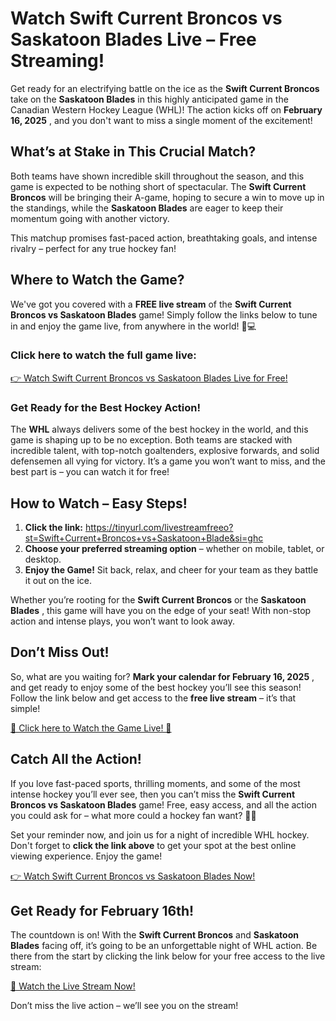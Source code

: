 # Watch Swift Current Broncos vs Saskatoon Blades Live – Free Streaming!

Get ready for an electrifying battle on the ice as the **Swift Current Broncos** take on the **Saskatoon Blades** in this highly anticipated game in the Canadian Western Hockey League (WHL)! The action kicks off on **February 16, 2025** , and you don't want to miss a single moment of the excitement!

## What’s at Stake in This Crucial Match?

Both teams have shown incredible skill throughout the season, and this game is expected to be nothing short of spectacular. The **Swift Current Broncos** will be bringing their A-game, hoping to secure a win to move up in the standings, while the **Saskatoon Blades** are eager to keep their momentum going with another victory.

This matchup promises fast-paced action, breathtaking goals, and intense rivalry – perfect for any true hockey fan!

## Where to Watch the Game?

We've got you covered with a **FREE live stream** of the **Swift Current Broncos vs Saskatoon Blades** game! Simply follow the links below to tune in and enjoy the game live, from anywhere in the world! 📱💻

### Click here to watch the full game live:

[👉 Watch Swift Current Broncos vs Saskatoon Blades Live for Free!](https://tinyurl.com/livestreamfreeo?st=Swift+Current+Broncos+vs+Saskatoon+Blade&si=ghc)

### Get Ready for the Best Hockey Action!

The **WHL** always delivers some of the best hockey in the world, and this game is shaping up to be no exception. Both teams are stacked with incredible talent, with top-notch goaltenders, explosive forwards, and solid defensemen all vying for victory. It’s a game you won’t want to miss, and the best part is – you can watch it for free!

## How to Watch – Easy Steps!

1. **Click the link:** https://tinyurl.com/livestreamfreeo?st=Swift+Current+Broncos+vs+Saskatoon+Blade&si=ghc
2. **Choose your preferred streaming option** – whether on mobile, tablet, or desktop.
3. **Enjoy the Game!** Sit back, relax, and cheer for your team as they battle it out on the ice.

Whether you’re rooting for the **Swift Current Broncos** or the **Saskatoon Blades** , this game will have you on the edge of your seat! With non-stop action and intense plays, you won’t want to look away.

## Don’t Miss Out!

So, what are you waiting for? **Mark your calendar for February 16, 2025** , and get ready to enjoy some of the best hockey you’ll see this season! Follow the link below and get access to the **free live stream** – it’s that simple!

[🚨 Click here to Watch the Game Live! 🚨](https://tinyurl.com/livestreamfreeo?st=Swift+Current+Broncos+vs+Saskatoon+Blade&si=ghc)

## Catch All the Action!

If you love fast-paced sports, thrilling moments, and some of the most intense hockey you’ll ever see, then you can’t miss the **Swift Current Broncos vs Saskatoon Blades** game! Free, easy access, and all the action you could ask for – what more could a hockey fan want? 🏒🔥

Set your reminder now, and join us for a night of incredible WHL hockey. Don't forget to **click the link above** to get your spot at the best online viewing experience. Enjoy the game!

[👉 Watch Swift Current Broncos vs Saskatoon Blades Now!](https://tinyurl.com/livestreamfreeo?st=Swift+Current+Broncos+vs+Saskatoon+Blade&si=ghc)

## Get Ready for February 16th!

The countdown is on! With the **Swift Current Broncos** and **Saskatoon Blades** facing off, it’s going to be an unforgettable night of WHL action. Be there from the start by clicking the link below for your free access to the live stream:

[🎉 Watch the Live Stream Now!](https://tinyurl.com/livestreamfreeo?st=Swift+Current+Broncos+vs+Saskatoon+Blade&si=ghc)

Don’t miss the live action – we’ll see you on the stream!
